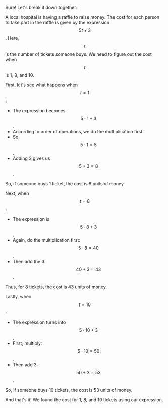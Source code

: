Sure! Let's break it down together:

A local hospital is having a raffle to raise money. The cost for each person to take part in the raffle is given by the expression $$5t + 3$$. Here, $$t$$ is the number of tickets someone buys. We need to figure out the cost when $$t$$ is 1, 8, and 10.

First, let's see what happens when $$t = 1$$:
- The expression becomes $$5 \cdot 1 + 3$$.
- According to order of operations, we do the multiplication first.
- So, $$5 \cdot 1 = 5$$.
- Adding 3 gives us $$5 + 3 = 8$$.

So, if someone buys 1 ticket, the cost is 8 units of money.

Next, when $$t = 8$$:
- The expression is $$5 \cdot 8 + 3$$.
- Again, do the multiplication first: $$5 \cdot 8 = 40$$.
- Then add the 3: $$40 + 3 = 43$$.

Thus, for 8 tickets, the cost is 43 units of money.

Lastly, when $$t = 10$$:
- The expression turns into $$5 \cdot 10 + 3$$.
- First, multiply: $$5 \cdot 10 = 50$$.
- Then add 3: $$50 + 3 = 53$$.

So, if someone buys 10 tickets, the cost is 53 units of money.

And that's it! We found the cost for 1, 8, and 10 tickets using our expression.